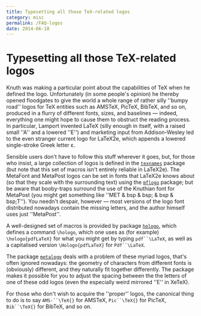 ```yaml
---
title: Typesetting all those TeX-related logos
category: misc
permalink: /FAQ-logos
date: 2014-06-10
---
```


# Typesetting all those TeX-related logos

Knuth was making a particular point about the capabilities of TeX
when he defined the logo.  Unfortunately (in some people's opinion) he thereby
opened floodgates to give the world a whole range of rather silly
''bumpy road'' logos for TeX entities such as AMSTeX, PicTeX,
BibTeX, and so on, produced in a flurry of different fonts, sizes,
and baselines&nbsp;&mdash; indeed, everything one might hope to cause them to
obstruct the reading process.  In particular, Lamport invented
LaTeX (silly enough in itself, with a raised small ''A'' and a
lowered ''E'') and marketing input from Addison-Wesley led to the even
stranger current logo for LaTeX2e, which appends a lowered 
single-stroke Greek letter &epsilon;.

Sensible users don't have to follow this stuff wherever it goes,
but, for those who insist, a large collection of logos is defined in
the [`texnames`](https://ctan.org/tex-archive/obsolete/macros/latex209/contrib/misc) package (but note that this set of macros isn't
entirely reliable in LaTeX2e).
The MetaFont and MetaPost logos can be set in fonts that LaTeX2e
knows about (so that they scale with the surrounding text) using the
[`mflogo`](https://ctan.org/pkg/mflogo) package; but be aware that booby-traps surround the
use of the Knuthian font for MetaPost (you might get
  something like ''MET & bsp & bsp; & bsp & bsp;T'').
You needn't despair, however&nbsp;&mdash; most versions of the logo font
distributed nowadays contain the missing letters, and the author
himself uses just ''MetaPost''.

A well-designed set of macros is provided by package [`hologo`](https://ctan.org/pkg/hologo),
which defines a command `\hologo`, which one uses as (for example)
`\hologo{pdfLaTeX}` for what you might get by typing
`pdf``\LaTeX`, as well as a capitalised version
`\Hologo{pdfLaTeX}` for `Pdf``\LaTeX`.

The package [`metalogo`](https://ctan.org/pkg/metalogo) deals with a problem of these myriad
logos, that's often ignored nowadays: the geometry of characters from
different fonts is (obviously) different, and they naturally fit
together differently.  The package makes it possible for you to adjust
the spacing between the the letters of one of these odd logos (even
the especially weird mirrored ''E'' in XeTeX).

For those who don't wish to acquire the ''proper'' logos, the canonical
thing to do is to say `AMS-``\TeX{}`
for AMSTeX, `Pic``\TeX{}`
for PicTeX, `Bib``\TeX{}`
for BibTeX, and so on.

